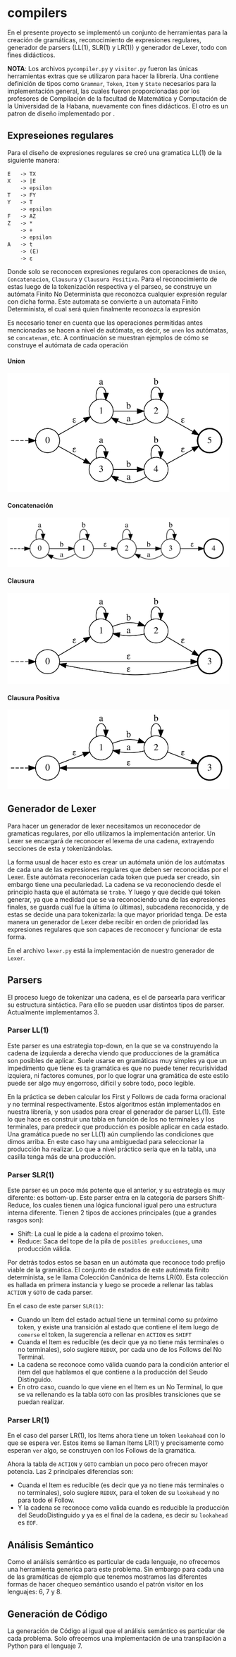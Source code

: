 # compilers

En el presente proyecto se implementó un conjunto de herramientas para la creación de gramáticas, reconocimiento de expresiones regulares, generador de parsers (LL(1), SLR(1) y LR(1)) y generador de Lexer, todo con fines didácticos.

**NOTA**: Los archivos `pycompiler.py` y `visitor.py` fueron las únicas herramientas extras que se utilizaron para hacer la librería. Una contiene definición de tipos como `Grammar`, `Token`, `Item` y `State` necesarios para la implementación general, las cuales fueron proporcionadas por los profesores de Compilación de la facultad de Matemática y Computación de la Universidad de la Habana, nuevamente con fines didácticos. El otro es un patron de diseño implementado por .

## Expreseiones regulares

Para el diseño de expresiones regulares se creó una gramatica LL(1) de la siguiente manera:

```
E   -> TX
X   -> |E
    -> epsilon
T   -> FY
Y   -> T
    -> epsilon
F   -> AZ
Z   -> *
    -> +
    -> epsilon
A   -> t
    -> (E)
    -> ε
```

Donde solo se reconocen expresiones regulares con operaciones de `Union`, `Concatenacion`, `Clausura` y `Clausura Positiva`. Para el reconocimiento de estas luego de la tokenización respectiva y el parseo, se construye un autómata Finito No Determinista que reconozca cualquier expresión regular con dicha forma. Este automata se convierte a un automata Finito Determinista, el cual será quien finalmente reconozca la expresión

Es necesario tener en cuenta que las operaciones permitidas antes mencionadas se hacen a nivel de autómata, es decir, se `unen` los autómatas, se `concatenan`, etc. A continuación se muestran ejemplos de cómo se construye el autómata de cada operación

#### Union
![Union](/img/union.svg)

#### Concatenación
![Concatenación](/img/concatenacion.svg)

#### Clausura
![Clausura](/img/clausura.svg)

#### Clausura Positiva
![Clausura](/img/clausurapositiva.svg)

## Generador de Lexer

Para hacer un generador de lexer necesitamos un reconocedor de gramaticas regulares, por ello utilizamos la implementación anterior. Un Lexer se encargará de reconocer el lexema de una cadena, extrayendo secciones de esta y tokenizándolas.

La forma usual de hacer esto es crear un autómata unión de los autómatas de cada una de las expresiones regulares que deben ser reconocidas por el Lexer. Este autómata reconocerían cada token que pueda ser creado, sin embargo tiene una peculariedad. La cadena se va reconociendo desde el principio hasta que el autómata se `trabe`. Y luego y que decide qué token generar, ya que a medidad que se va reconociendo una de las expresiones finales, se guarda cuál fue la última (o últimas), subcadena reconocida, y de estas se decide una para tokenizarla: la que mayor prioridad tenga. De esta manera un generador de Lexer debe recibir en orden de prioridad las expresiones regulares que son capaces de reconocer y funcionar de esta forma.

En el archivo `lexer.py` está la implementación de nuestro generador de `Lexer`.

## Parsers

El proceso luego de tokenizar una cadena, es el de parsearla para verificar su estructura sintáctica. Para ello se pueden usar distintos tipos de parser. Actualmente implementamos 3.

### Parser LL(1)

Este parser es una estrategia top-down, en la que se va construyendo la cadena de izquierda a derecha viendo que producciones de la gramática son posibles de aplicar. Suele usarse en gramáticas muy simples ya que un impedimento que tiene es ta gramática es que no puede tener recurisividad izquiera, ni factores comunes, por lo que lograr una gramática de este estilo puede ser algo muy engorroso, difícil y sobre todo, poco legible.

En la práctica se deben calcular los First y Follows de cada forma oracional y no terminal respectivamente. Estos algoritmos están implementados en nuestra librería, y son usados para crear el generador de parser LL(1). Este lo que hace es construir una tabla en función de los no terminales y los terminales, para predecir que producción es posible aplicar en cada estado. Una gramática puede no ser LL(1) aún cumpliendo las condiciones que dimos arriba. En este caso hay una ambiguedad para seleccionar la producción ha realizar. Lo que a nivel práctico sería que en la tabla, una casilla tenga más de una producción.

### Parser SLR(1)

Este parser es un poco más potente que el anterior, y su estrategia es muy diferente: es bottom-up. Este parser entra en la categoría de parsers Shift-Reduce, los cuales tienen una lógica funcional igual pero una estructura interna diferente. Tienen 2 tipos de acciones principales (que a grandes rasgos son):

- Shift: La cual le pide a la cadena el proximo token.
- Reduce: Saca del tope de la pila de `posibles producciones`, una producción válida.

Por detrás todos estos se basan en un autómata que reconoce todo prefijo viable de la gramática. El conjunto de estados de este autómata finito determinista, se le llama Colección Canónica de Items LR(0). Esta colección es hallada en primera instancia y luego se procede a rellenar las tablas `ACTION` y `GOTO` de cada parser.

En el caso de este parser `SLR(1)`:

- Cuando un Item del estado actual tiene un terminal como su próximo token, y existe una transición al estado que contiene el item luego de `comerse` el token, la sugerencia a rellenar en `ACTION` es `SHIFT`
- Cuanda el Item es reducible (es decir que ya no tiene más terminales o no terminales), solo sugiere `REDUX`, por cada uno de los Follows del No Terminal.
- La cadena se reconoce como válida cuando para la condición anterior el item del que hablamos el que contiene a la producción del Seudo Distinguido.
- En otro caso, cuando lo que viene en el Item es un No Terminal, lo que se va rellenando es la tabla `GOTO` con las prosibles transiciones que se puedan realizar.

### Parser LR(1)

En el caso del parser LR(1), los Items ahora tiene un token `lookahead` con lo que se espera ver. Estos items se llaman Items LR(1) y precisamente como esperan `ver` algo, se construyen con los Follows de la gramática.

Ahora la tabla de `ACTION` y `GOTO` cambian un poco pero ofrecen mayor potencia. Las 2 principales diferencias son:

- Cuanda el Item es reducible (es decir que ya no tiene más terminales o no terminales), solo sugiere `REDUX`, para el token de su `lookahead` y no para todo el Follow.
- Y la cadena se reconoce como valida cuando es reducible la producción del SeudoDistinguido y ya es el final de la cadena, es decir su `lookahead` es `EOF`.

## Análisis Semántico

Como el análisis semántico es particular de cada lenguaje, no ofrecemos una herramienta generica para este problema. Sin embargo para cada una de las gramáticas de ejemplo que tenemos mostramos las diferentes formas de hacer chequeo semántico usando el patrón visitor en los lenguajes: 6, 7 y 8.

## Generación de Código

La generación de Código al igual que el análisis semántico es particular de cada problema. Solo ofrecemos una implementación de una transpilación a Python para el lenguaje 7.
